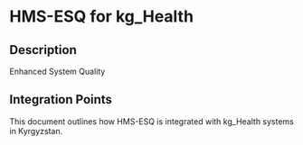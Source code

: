 # HMS-ESQ for kg_Health

## Description

Enhanced System Quality

## Integration Points

This document outlines how HMS-ESQ is integrated with kg_Health systems in Kyrgyzstan.
